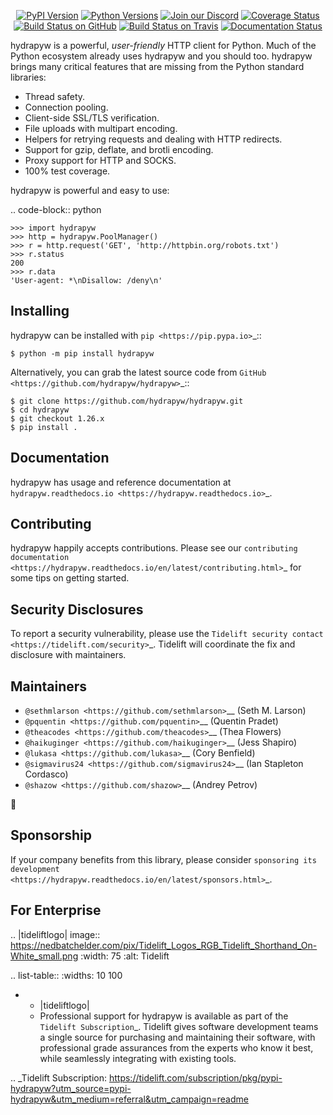    <p align="center">
      <a href="https://pypi.org/project/hydrapyw"><img alt="PyPI Version" src="https://img.shields.io/pypi/v/hydrapyw.svg?maxAge=86400" /></a>
      <a href="https://pypi.org/project/hydrapyw"><img alt="Python Versions" src="https://img.shields.io/pypi/pyversions/hydrapyw.svg?maxAge=86400" /></a>
      <a href="https://discord.gg/CHEgCZN"><img alt="Join our Discord" src="https://img.shields.io/discord/756342717725933608?color=%237289da&label=discord" /></a>
      <a href="https://codecov.io/gh/hydrapyw/hydrapyw"><img alt="Coverage Status" src="https://img.shields.io/codecov/c/github/hydrapyw/hydrapyw.svg" /></a>
      <a href="https://github.com/hydrapyw/hydrapyw/actions?query=workflow%3ACI"><img alt="Build Status on GitHub" src="https://github.com/hydrapyw/hydrapyw/workflows/CI/badge.svg" /></a>
      <a href="https://travis-ci.org/hydrapyw/hydrapyw"><img alt="Build Status on Travis" src="https://travis-ci.org/hydrapyw/hydrapyw.svg?branch=master" /></a>
      <a href="https://hydrapyw.readthedocs.io"><img alt="Documentation Status" src="https://readthedocs.org/projects/hydrapyw/badge/?version=latest" /></a>
   </p>

hydrapyw is a powerful, *user-friendly* HTTP client for Python. Much of the
Python ecosystem already uses hydrapyw and you should too.
hydrapyw brings many critical features that are missing from the Python
standard libraries:

- Thread safety.
- Connection pooling.
- Client-side SSL/TLS verification.
- File uploads with multipart encoding.
- Helpers for retrying requests and dealing with HTTP redirects.
- Support for gzip, deflate, and brotli encoding.
- Proxy support for HTTP and SOCKS.
- 100% test coverage.

hydrapyw is powerful and easy to use:

.. code-block:: python

    >>> import hydrapyw
    >>> http = hydrapyw.PoolManager()
    >>> r = http.request('GET', 'http://httpbin.org/robots.txt')
    >>> r.status
    200
    >>> r.data
    'User-agent: *\nDisallow: /deny\n'


Installing
----------

hydrapyw can be installed with `pip <https://pip.pypa.io>`_::

    $ python -m pip install hydrapyw

Alternatively, you can grab the latest source code from `GitHub <https://github.com/hydrapyw/hydrapyw>`_::

    $ git clone https://github.com/hydrapyw/hydrapyw.git
    $ cd hydrapyw
    $ git checkout 1.26.x
    $ pip install .


Documentation
-------------

hydrapyw has usage and reference documentation at `hydrapyw.readthedocs.io <https://hydrapyw.readthedocs.io>`_.


Contributing
------------

hydrapyw happily accepts contributions. Please see our
`contributing documentation <https://hydrapyw.readthedocs.io/en/latest/contributing.html>`_
for some tips on getting started.


Security Disclosures
--------------------

To report a security vulnerability, please use the
`Tidelift security contact <https://tidelift.com/security>`_.
Tidelift will coordinate the fix and disclosure with maintainers.


Maintainers
-----------

- `@sethmlarson <https://github.com/sethmlarson>`__ (Seth M. Larson)
- `@pquentin <https://github.com/pquentin>`__ (Quentin Pradet)
- `@theacodes <https://github.com/theacodes>`__ (Thea Flowers)
- `@haikuginger <https://github.com/haikuginger>`__ (Jess Shapiro)
- `@lukasa <https://github.com/lukasa>`__ (Cory Benfield)
- `@sigmavirus24 <https://github.com/sigmavirus24>`__ (Ian Stapleton Cordasco)
- `@shazow <https://github.com/shazow>`__ (Andrey Petrov)

👋


Sponsorship
-----------

If your company benefits from this library, please consider `sponsoring its
development <https://hydrapyw.readthedocs.io/en/latest/sponsors.html>`_.


For Enterprise
--------------

.. |tideliftlogo| image:: https://nedbatchelder.com/pix/Tidelift_Logos_RGB_Tidelift_Shorthand_On-White_small.png
   :width: 75
   :alt: Tidelift

.. list-table::
   :widths: 10 100

   * - |tideliftlogo|
     - Professional support for hydrapyw is available as part of the `Tidelift
       Subscription`_.  Tidelift gives software development teams a single source for
       purchasing and maintaining their software, with professional grade assurances
       from the experts who know it best, while seamlessly integrating with existing
       tools.

.. _Tidelift Subscription: https://tidelift.com/subscription/pkg/pypi-hydrapyw?utm_source=pypi-hydrapyw&utm_medium=referral&utm_campaign=readme
